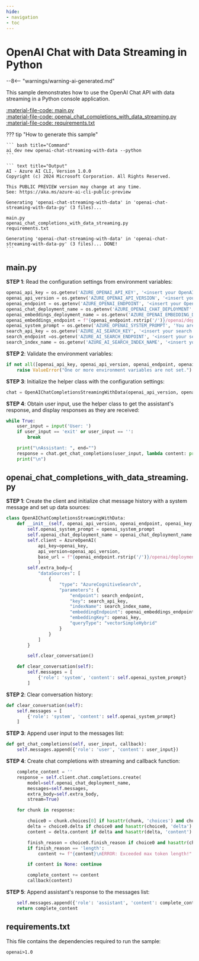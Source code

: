 ```yaml
---
hide:
- navigation
- toc
---
```

# OpenAI Chat with Data Streaming in Python

--8<-- "warnings/warning-ai-generated.md"

This sample demonstrates how to use the OpenAI Chat API with data streaming in a Python console application.

[:material-file-code: main.py](https://raw.githubusercontent.com/robch/book-of-ai/main/docs/samples/openai-chat-streaming-with-data-py/main.py)  
[:material-file-code: openai_chat_completions_with_data_streaming.py](https://raw.githubusercontent.com/robch/book-of-ai/main/docs/samples/openai-chat-streaming-with-data-py/openai_chat_completions_with_data_streaming.py)  
[:material-file-code: requirements.txt](https://raw.githubusercontent.com/robch/book-of-ai/main/docs/samples/openai-chat-streaming-with-data-py/requirements.txt)  

??? tip "How to generate this sample"

    ``` bash title="Command"
    ai dev new openai-chat-streaming-with-data --python
    ```

    ``` text title="Output"
    AI - Azure AI CLI, Version 1.0.0
    Copyright (c) 2024 Microsoft Corporation. All Rights Reserved.

    This PUBLIC PREVIEW version may change at any time.
    See: https://aka.ms/azure-ai-cli-public-preview

    Generating 'openai-chat-streaming-with-data' in 'openai-chat-streaming-with-data-py' (3 files)...

    main.py
    openai_chat_completions_with_data_streaming.py
    requirements.txt

    Generating 'openai-chat-streaming-with-data' in 'openai-chat-streaming-with-data-py' (3 files)... DONE!
    ```


## main.py

**STEP 1**: Read the configuration settings from environment variables:

``` python title="main.py"
openai_api_key = os.getenv('AZURE_OPENAI_API_KEY', '<insert your OpenAI API key here>')
openai_api_version = os.getenv('AZURE_OPENAI_API_VERSION', '<insert your OpenAI API version here>')
openai_endpoint = os.getenv('AZURE_OPENAI_ENDPOINT', '<insert your OpenAI endpoint here>')
openai_chat_deployment_name = os.getenv('AZURE_OPENAI_CHAT_DEPLOYMENT', '<insert your OpenAI chat deployment name here>')
openai_embeddings_deployment_name = os.getenv('AZURE_OPENAI_EMBEDDING_DEPLOYMENT', '<insert your OpenAI embeddings deployment here>')
openai_embeddings_endpoint = f"{openai_endpoint.rstrip('/')}/openai/deployments/{openai_embeddings_deployment_name}/embeddings?api-version={openai_api_version}"
openai_system_prompt = os.getenv('AZURE_OPENAI_SYSTEM_PROMPT', 'You are a helpful AI assistant.')
search_api_key = os.getenv('AZURE_AI_SEARCH_KEY', '<insert your search api key here>')
search_endpoint =os.getenv('AZURE_AI_SEARCH_ENDPOINT', '<insert your search endpoint here>')
search_index_name = os.getenv('AZURE_AI_SEARCH_INDEX_NAME', '<insert your search index name here>')
```

**STEP 2**: Validate the environment variables:

``` python title="main.py"
if not all([openai_api_key, openai_api_version, openai_endpoint, openai_chat_deployment_name, openai_embeddings_deployment_name, search_api_key, search_endpoint, search_index_name]):
    raise ValueError("One or more environment variables are not set.")
```

**STEP 3**: Initialize the helper class with the configuration settings:

``` python title="main.py"
chat = OpenAIChatCompletionsStreamingWithData(openai_api_version, openai_endpoint, openai_api_key, openai_chat_deployment_name, openai_system_prompt, search_endpoint, search_api_key, search_index_name, openai_embeddings_endpoint)
```

**STEP 4**: Obtain user input, use the helper class to get the assistant's response, and display responses as they are received:

``` python title="main.py"
while True:
    user_input = input('User: ')
    if user_input == 'exit' or user_input == '':
        break

    print("\nAssistant: ", end="")
    response = chat.get_chat_completions(user_input, lambda content: print(content, end=""))
    print("\n")
```

## openai_chat_completions_with_data_streaming.py

**STEP 1**: Create the client and initialize chat message history with a system message and set up data sources:

``` python title="openai_chat_completions_with_data_streaming.py"
class OpenAIChatCompletionsStreamingWithData:
    def __init__(self, openai_api_version, openai_endpoint, openai_key, openai_chat_deployment_name, openai_system_prompt, search_endpoint, search_api_key, search_index_name, openai_embeddings_endpoint):
        self.openai_system_prompt = openai_system_prompt
        self.openai_chat_deployment_name = openai_chat_deployment_name
        self.client = AzureOpenAI(
            api_key=openai_key,
            api_version=openai_api_version,
            base_url = f"{openai_endpoint.rstrip('/')}/openai/deployments/{openai_chat_deployment_name}/extensions"
            )
        self.extra_body={
            "dataSources": [
                {
                    "type": "AzureCognitiveSearch",
                    "parameters": {
                        "endpoint": search_endpoint,
                        "key": search_api_key,
                        "indexName": search_index_name,
                        "embeddingEndpoint": openai_embeddings_endpoint,
                        "embeddingKey": openai_key,
                        "queryType": "vectorSimpleHybrid"
                    }
                }
            ]
        }

        self.clear_conversation()

    def clear_conversation(self):
        self.messages = [
            {'role': 'system', 'content': self.openai_system_prompt}
        ]
```

**STEP 2**: Clear conversation history:

``` python title="openai_chat_completions_with_data_streaming.py"
def clear_conversation(self):
    self.messages = [
        {'role': 'system', 'content': self.openai_system_prompt}
    ]
```

**STEP 3**: Append user input to the messages list:

``` python title="openai_chat_completions_with_data_streaming.py"
def get_chat_completions(self, user_input, callback):
    self.messages.append({'role': 'user', 'content': user_input})
```

**STEP 4**: Create chat completions with streaming and callback function:

``` python title="openai_chat_completions_with_data_streaming.py"
    complete_content = ''
    response = self.client.chat.completions.create(
        model=self.openai_chat_deployment_name,
        messages=self.messages,
        extra_body=self.extra_body,
        stream=True)

    for chunk in response:

        choice0 = chunk.choices[0] if hasattr(chunk, 'choices') and chunk.choices else None
        delta = choice0.delta if choice0 and hasattr(choice0, 'delta') else None
        content = delta.content if delta and hasattr(delta, 'content') else ''

        finish_reason = choice0.finish_reason if choice0 and hasattr(choice0, 'finish_reason') else None
        if finish_reason == 'length':
            content += f"{content}\nERROR: Exceeded max token length!"

        if content is None: continue

        complete_content += content
        callback(content)
```

**STEP 5**: Append assistant's response to the messages list:

``` python title="openai_chat_completions_with_data_streaming.py"
    self.messages.append({'role': 'assistant', 'content': complete_content})
    return complete_content
```

## requirements.txt

This file contains the dependencies required to run the sample:

``` text title="requirements.txt"
openai>1.0
```